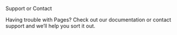 Support or Contact

Having trouble with Pages? Check out our documentation or contact support and we’ll help you sort it out.
